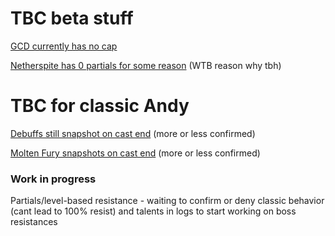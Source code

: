 # TBC beta stuff
[GCD currently has no cap](https://discord.com/channels/253212375790911489/812641242222821376/832300447242518568)

[Netherspite has 0 partials for some reason](https://classic.warcraftlogs.com/reports/1T3n6L2jc9WmxMwX#type=damage-done&ability=-30451&view=events&fight=50) (WTB reason why tbh)


# TBC for classic Andy
[Debuffs still snapshot on cast end](https://discord.com/channels/253212375790911489/813709272562663424/832229861484920883) (more or less confirmed)

[Molten Fury snapshots on cast end](https://discord.com/channels/253212375790911489/824018460655747132/831980332768297020) (more or less confirmed)

### Work in progress
Partials/level-based resistance - waiting to confirm or deny classic behavior (cant lead to 100% resist) and talents in logs to start working on boss resistances